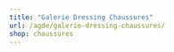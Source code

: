 ```yaml
---
title: "Galerie Dressing Chaussures"
url: /agde/galerie-dressing-chaussures/
shop: chaussures
---
```

